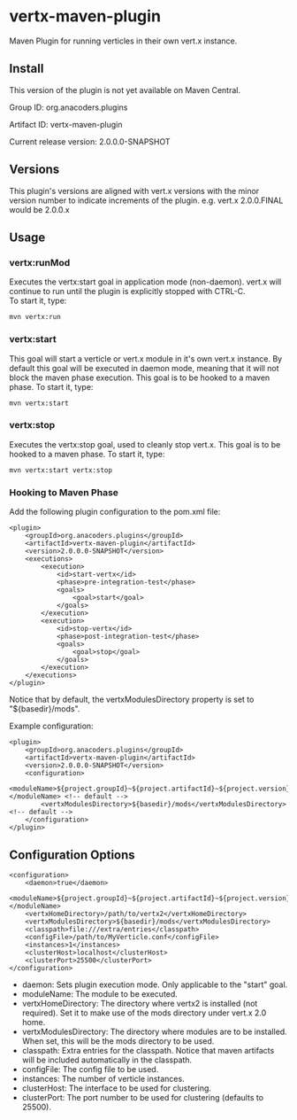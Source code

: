 vertx-maven-plugin
==================

Maven Plugin for running verticles in their own vert.x instance.

Install
-----
This version of the plugin is not yet available on Maven Central.

Group ID: org.anacoders.plugins

Artifact ID: vertx-maven-plugin

Current release version: 2.0.0.0-SNAPSHOT


Versions
--------

This plugin's versions are aligned with vert.x versions with the minor version number to indicate increments of the plugin.
e.g. vert.x 2.0.0.FINAL would be 2.0.0.x

Usage
-----

### vertx:runMod

Executes the vertx:start goal in application mode (non-daemon). vert.x will continue to run until the plugin is explicitly stopped with CTRL-C.  
To start it, type:

	mvn vertx:run


### vertx:start
This goal will start a verticle or vert.x module in it's own vert.x instance. By default this goal will be executed in daemon mode, meaning that it will not block the maven phase execution.
This goal is to be hooked to a maven phase.
To start it, type:

	mvn vertx:start
	
### vertx:stop

Executes the vertx:stop goal, used to cleanly stop vert.x.
This goal is to be hooked to a maven phase.
To start it, type:

	mvn vertx:start vertx:stop

### Hooking to Maven Phase
Add the following plugin configuration to the pom.xml file:

	<plugin>
		<groupId>org.anacoders.plugins</groupId>
		<artifactId>vertx-maven-plugin</artifactId>
		<version>2.0.0.0-SNAPSHOT</version>
		<executions>
			<execution>
				<id>start-vertx</id>
				<phase>pre-integration-test</phase>
				<goals>
					<goal>start</goal>
				</goals>
			</execution>
			<execution>
				<id>stop-vertx</id>
				<phase>post-integration-test</phase>
				<goals>
					<goal>stop</goal>
				</goals>
			</execution>
		</executions>
	</plugin>

Notice that by default, the vertxModulesDirectory property is set to "${basedir}/mods".

Example configuration:

	<plugin>
		<groupId>org.anacoders.plugins</groupId>
		<artifactId>vertx-maven-plugin</artifactId>
		<version>2.0.0.0-SNAPSHOT</version>
		<configuration>
			<moduleName>${project.groupId}~${project.artifactId}~${project.version}</moduleName> <!-- default -->
			<vertxModulesDirectory>${basedir}/mods</vertxModulesDirectory> <!-- default -->
		</configuration>
	</plugin>  


Configuration Options
---------------------

	<configuration>
		<daemon>true</daemon>
		<moduleName>${project.groupId}~${project.artifactId}~${project.version}</moduleName>
		<vertxHomeDirectory>/path/to/vertx2</vertxHomeDirectory>
		<vertxModulesDirectory>${basedir}/mods</vertxModulesDirectory>
		<classpath>file:///extra/entries</classpath>
		<configFile>/path/to/MyVerticle.conf</configFile>
		<instances>1</instances>
		<clusterHost>localhost</clusterHost>
		<clusterPort>25500</clusterPort>
	</configuration>

* daemon: Sets plugin execution mode. Only applicable to the "start" goal.
* moduleName: The module to be executed.
* vertxHomeDirectory: The directory where vertx2 is installed (not required). Set it to make use of the mods directory under vert.x 2.0 home.
* vertxModulesDirectory: The directory where modules are to be installed. When set, this will be the mods directory to be used.
* classpath: Extra entries for the classpath. Notice that maven artifacts will be included automatically in the classpath.
* configFile: The config file to be used.
* instances: The number of verticle instances.
* clusterHost: The interface to be used for clustering.
* clusterPort: The port number to be used for clustering (defaults to 25500).
